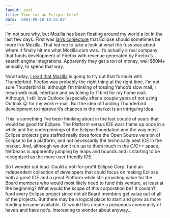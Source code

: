 ```yaml
---
layout: post
title: Time for an Eclipse Corp?
date: '2007-09-18 10:35:00'
---
```



I’m not sure why, but Mozilla has been floating around my world a lot in the last few days. First was [Ian’s conjecture](http://ianskerrett.wordpress.com/2007/09/10/should-mozilla-be-more-like-eclipse/) that Eclipse should sometimes be more like Mozilla. That led me to take a look at what the fuss was about where it finally hit me what Mozilla.com was. It’s actually a real company that funds development of Firefox with revenue generated by Firefox’s search engine integrations. Apparently they get a ton of money, well $50M+ annually, to spend that way.

Now today, [I read that Mozilla](http://news.zdnet.com/2424-9595_22-165016.html?tag=nl.e539) is going to try out that formula with Thunderbird. Firefox was probably the right thing at the right time. I’m not sure Thurderbird is, although I’m thinking of tossing Yahoo’s slow mail, I mean web mail, interface and switching to T-bird for my home mail. Although, I still love Outlook (especially after a couple years of not using Outlook 😉 for my work e-mail. But the idea of funding Thunderbird development to improve it’s chances in the market is an intriguing idea.

This is something I’ve been thinking about in the last couple of years that would be good for Eclipse. The Platform versus IDE wars flame up once in a while and the underpinnings of the Eclipse Foundation and the way most Eclipse projects gets staffed really does force the Open Source version of Eclipse to be a platform, and not necessarily the technically best IDE in the market. And, although we don’t run up to them much in the C/C++ space, Netbeans is apparently jumping by leaps and bounds and is starting to be recognized as the more user friendly IDE.

So I wonder out loud. Could a not-for-profit Eclipse Corp. fund an independent collection of developers that could focus on making Eclipse both a great IDE and a great Platform while still providing value for the Board members who would most likely need to fund this venture, at least at the beginning? What would the scope of this corporation be? It couldn’t fund every Eclipse project since not all Board members get value out of all of the projects. But there may be a logical place to start and grow as more funding became available. Or would this create a poisonous community of have’s and have not’s. Interesting to wonder about anyway…


